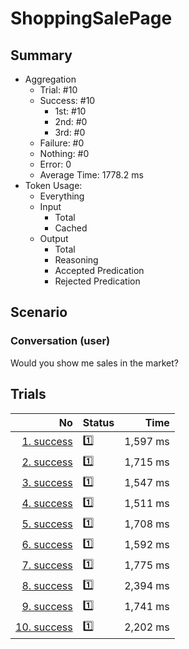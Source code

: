 # ShoppingSalePage
## Summary
  - Aggregation
    - Trial: #10
    - Success: #10
      - 1st: #10
      - 2nd: #0
      - 3rd: #0
    - Failure: #0
    - Nothing: #0
    - Error: 0
    - Average Time: 1778.2 ms
  - Token Usage:
    - Everything
    - Input
      - Total
      - Cached
    - Output
      - Total
      - Reasoning
      - Accepted Predication
      - Rejected Predication

## Scenario
### Conversation (user)
Would you show me sales in the market?

## Trials
No | Status | Time
---:|:-------|------:
[1. success](./trials/1.success.json) | 1️⃣ | 1,597 ms
[2. success](./trials/2.success.json) | 1️⃣ | 1,715 ms
[3. success](./trials/3.success.json) | 1️⃣ | 1,547 ms
[4. success](./trials/4.success.json) | 1️⃣ | 1,511 ms
[5. success](./trials/5.success.json) | 1️⃣ | 1,708 ms
[6. success](./trials/6.success.json) | 1️⃣ | 1,592 ms
[7. success](./trials/7.success.json) | 1️⃣ | 1,775 ms
[8. success](./trials/8.success.json) | 1️⃣ | 2,394 ms
[9. success](./trials/9.success.json) | 1️⃣ | 1,741 ms
[10. success](./trials/10.success.json) | 1️⃣ | 2,202 ms